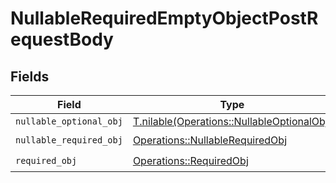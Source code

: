 # NullableRequiredEmptyObjectPostRequestBody


## Fields

| Field                                                                                        | Type                                                                                         | Required                                                                                     | Description                                                                                  |
| -------------------------------------------------------------------------------------------- | -------------------------------------------------------------------------------------------- | -------------------------------------------------------------------------------------------- | -------------------------------------------------------------------------------------------- |
| `nullable_optional_obj`                                                                      | [T.nilable(Operations::NullableOptionalObj)](../../models/operations/nullableoptionalobj.md) | :heavy_minus_sign:                                                                           | N/A                                                                                          |
| `nullable_required_obj`                                                                      | [Operations::NullableRequiredObj](../../models/operations/nullablerequiredobj.md)            | :heavy_check_mark:                                                                           | N/A                                                                                          |
| `required_obj`                                                                               | [Operations::RequiredObj](../../models/operations/requiredobj.md)                            | :heavy_check_mark:                                                                           | N/A                                                                                          |